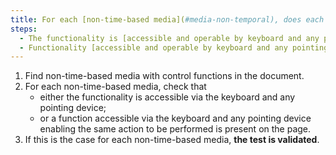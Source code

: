 ```yaml
---
title: For each [non-time-based media](#media-non-temporal), does each feature meet one of these conditions?
steps:
  - The functionality is [accessible and operable by keyboard and any pointing device](#accessible-and-operable-by-keyboard-and-any-pointing-device).
  - Functionality [accessible and operable by keyboard and any pointing device](#accessible-and-operable-by-keyboard-and-any-pointing-device) to perform the same action is present on the page.
---
```


1. Find non-time-based media with control functions in the document.
2. For each non-time-based media, check that
   - either the functionality is accessible via the keyboard and any pointing device;
   - or a function accessible via the keyboard and any pointing device enabling the same action to be performed is present on the page.
3. If this is the case for each non-time-based media, **the test is validated**.
